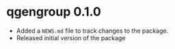 # qgengroup 0.1.0

* Added a `NEWS.md` file to track changes to the package.
* Released initial version of the package
